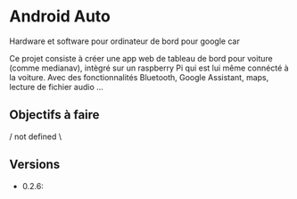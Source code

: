 # Android Auto
Hardware et software pour ordinateur de bord pour google car

Ce projet consiste à créer une app web de tableau de bord pour voiture (comme medianav), intègré sur un raspberry Pi qui est lui même connécté à la voiture. Avec des fonctionnalités Bluetooth, Google Assistant, maps, lecture de fichier audio ...

## Objectifs à faire
/ not defined \

## Versions
* 0.2.6: 
